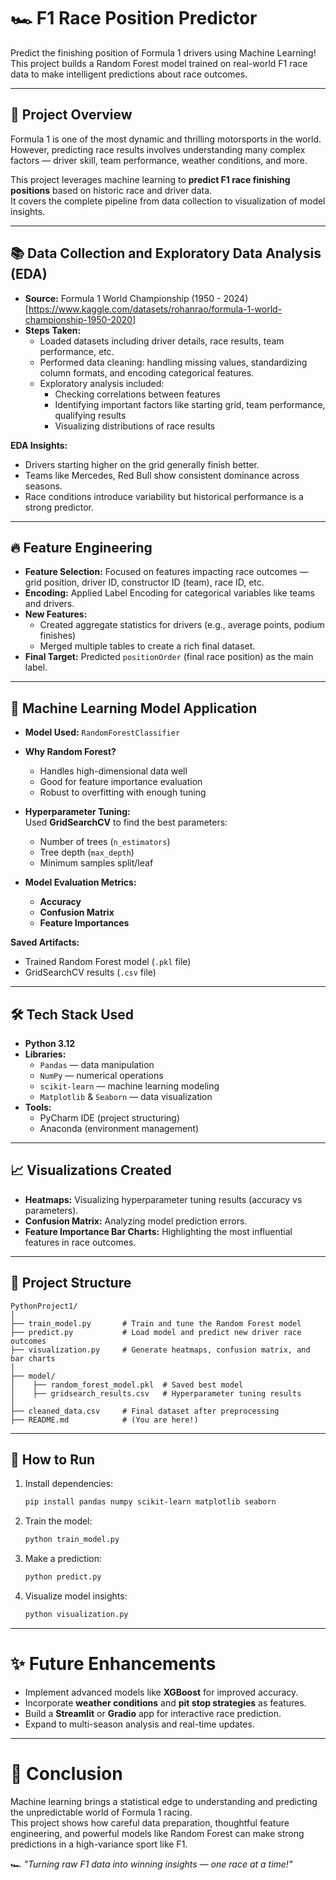 # 🏎️ F1 Race Position Predictor

Predict the finishing position of Formula 1 drivers using Machine Learning!  
This project builds a Random Forest model trained on real-world F1 race data to make intelligent predictions about race outcomes.

---

## 📌 Project Overview

Formula 1 is one of the most dynamic and thrilling motorsports in the world. However, predicting race results involves understanding many complex factors — driver skill, team performance, weather conditions, and more.

This project leverages machine learning to **predict F1 race finishing positions** based on historic race and driver data.  
It covers the complete pipeline from data collection to visualization of model insights.

---

## 📚 Data Collection and Exploratory Data Analysis (EDA)

- **Source:** Formula 1 World Championship (1950 - 2024)[https://www.kaggle.com/datasets/rohanrao/formula-1-world-championship-1950-2020]
- **Steps Taken:**
  - Loaded datasets including driver details, race results, team performance, etc.
  - Performed data cleaning: handling missing values, standardizing column formats, and encoding categorical features.
  - Exploratory analysis included:
    - Checking correlations between features
    - Identifying important factors like starting grid, team performance, qualifying results
    - Visualizing distributions of race results

**EDA Insights:**  
- Drivers starting higher on the grid generally finish better.
- Teams like Mercedes, Red Bull show consistent dominance across seasons.
- Race conditions introduce variability but historical performance is a strong predictor.

---

## 🔥 Feature Engineering

- **Feature Selection:** Focused on features impacting race outcomes — grid position, driver ID, constructor ID (team), race ID, etc.
- **Encoding:** Applied Label Encoding for categorical variables like teams and drivers.
- **New Features:** 
  - Created aggregate statistics for drivers (e.g., average points, podium finishes)
  - Merged multiple tables to create a rich final dataset.
- **Final Target:** Predicted `positionOrder` (final race position) as the main label.

---

## 🧠 Machine Learning Model Application

- **Model Used:** `RandomForestClassifier`
- **Why Random Forest?**
  - Handles high-dimensional data well
  - Good for feature importance evaluation
  - Robust to overfitting with enough tuning
- **Hyperparameter Tuning:**  
  Used **GridSearchCV** to find the best parameters:
  - Number of trees (`n_estimators`)
  - Tree depth (`max_depth`)
  - Minimum samples split/leaf
  
- **Model Evaluation Metrics:**
  - **Accuracy**
  - **Confusion Matrix**
  - **Feature Importances**

**Saved Artifacts:**
- Trained Random Forest model (`.pkl` file)
- GridSearchCV results (`.csv` file)

---

## 🛠 Tech Stack Used

- **Python 3.12**
- **Libraries:**
  - `Pandas` — data manipulation
  - `NumPy` — numerical operations
  - `scikit-learn` — machine learning modeling
  - `Matplotlib` & `Seaborn` — data visualization
- **Tools:**
  - PyCharm IDE (project structuring)
  - Anaconda (environment management)

---

## 📈 Visualizations Created

- **Heatmaps:** Visualizing hyperparameter tuning results (accuracy vs parameters).
- **Confusion Matrix:** Analyzing model prediction errors.
- **Feature Importance Bar Charts:** Highlighting the most influential features in race outcomes.

---

## 📂 Project Structure

```
PythonProject1/
│
├── train_model.py       # Train and tune the Random Forest model
├── predict.py           # Load model and predict new driver race outcomes
├── visualization.py     # Generate heatmaps, confusion matrix, and bar charts
│
├── model/
│    ├── random_forest_model.pkl  # Saved best model
│    ├── gridsearch_results.csv   # Hyperparameter tuning results
│
├── cleaned_data.csv     # Final dataset after preprocessing
├── README.md            # (You are here!)
```

---

## 🚀 How to Run

1. Install dependencies:
   ```bash
   pip install pandas numpy scikit-learn matplotlib seaborn
   ```

2. Train the model:
   ```bash
   python train_model.py
   ```

3. Make a prediction:
   ```bash
   python predict.py
   ```

4. Visualize model insights:
   ```bash
   python visualization.py
   ```

---

# ✨ Future Enhancements

- Implement advanced models like **XGBoost** for improved accuracy.
- Incorporate **weather conditions** and **pit stop strategies** as features.
- Build a **Streamlit** or **Gradio** app for interactive race prediction.
- Expand to multi-season analysis and real-time updates.

---

# 🏁 Conclusion

Machine learning brings a statistical edge to understanding and predicting the unpredictable world of Formula 1 racing.  
This project shows how careful data preparation, thoughtful feature engineering, and powerful models like Random Forest can make strong predictions in a high-variance sport like F1.



 🏎️ *"Turning raw F1 data into winning insights — one race at a time!"*


